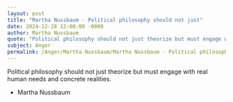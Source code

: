 ```yaml
---
layout: post
title: "Martha Nussbaum - Political philosophy should not just"
date: 2024-12-28 12:00:00 -0000
author: Martha Nussbaum
quote: "Political philosophy should not just theorize but must engage with real human needs and concrete realities."
subject: Anger
permalink: /Anger/Martha Nussbaum/Martha Nussbaum - Political philosophy should not just
---
```


Political philosophy should not just theorize but must engage with real human needs and concrete realities.

- Martha Nussbaum
